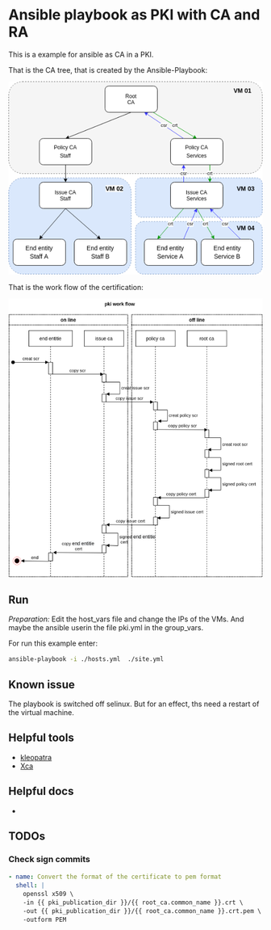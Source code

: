 Ansible playbook as PKI with CA and RA
======================================

This is a example for ansible as CA in a PKI.

That is the CA tree, that is created by the Ansible-Playbook:

![docs/pki-tree.png](docs/pki-tree.png)

That is the work flow of the certification:

![docs/pki-tree.png](docs/pki-flow.png)

Run
---

*Preparation:* Edit the host_vars file and change the IPs of the VMs. And
maybe the ansible userin the file pki.yml in the group_vars.

For run this example enter:

```bash
ansible-playbook -i ./hosts.yml  ./site.yml
```


Known issue
-----------

The playbook is switched off selinux. But for an effect,  ths need a restart
of the virtual machine.

Helpful tools
-------------

* [kleopatra](https://docs.kde.org/stable5/en/pim/kleopatra//)
* [Xca](https://hohnstaedt.de/xca/)

Helpful docs
------------

* [](https://www.golinuxcloud.com/openssl-create-certificate-chain-linux/)

TODOs
-----

### Check sign commits

```yml
- name: Convert the format of the certificate to pem format
  shell: |
    openssl x509 \
    -in {{ pki_publication_dir }}/{{ root_ca.common_name }}.crt \
    -out {{ pki_publication_dir }}/{{ root_ca.common_name }}.crt.pem \
    -outform PEM
```